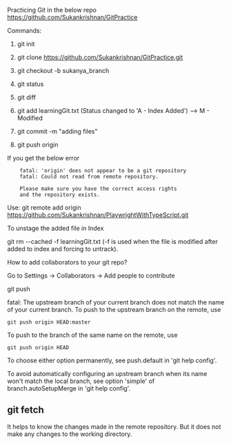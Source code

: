 Practicing Git in the below repo
https://github.com/Sukankrishnan/GitPractice

Commands:

1. git init

2. git clone https://github.com/Sukankrishnan/GitPractice.git

3. git checkout -b sukanya_branch

4. git status

5. git diff

6. git add learningGit.txt  (Status changed to 'A - Index Added') --> M - Modified

7. git commit -m "adding files"

8. git push origin

If you get the below error 

        fatal: 'origin' does not appear to be a git repository
        fatal: Could not read from remote repository.
        
        Please make sure you have the correct access rights
        and the repository exists.

Use:
git remote add origin https://github.com/Sukankrishnan/PlaywrightWithTypeScript.git

To unstage the added file in Index

git rm --cached -f learningGit.txt   (-f is used when the file is modified after added to index and forcing to untrack).

How to add collaborators to your git repo?

Go to Settings -> Collaborators -> Add people to contribute


git push

fatal: The upstream branch of your current branch does not match
the name of your current branch.  To push to the upstream branch
on the remote, use

    git push origin HEAD:master

To push to the branch of the same name on the remote, use

    git push origin HEAD

To choose either option permanently, see push.default in 'git help config'.

To avoid automatically configuring an upstream branch when its name
won't match the local branch, see option 'simple' of branch.autoSetupMerge
in 'git help config'.

git fetch
---------
It helps to know the changes made in the remote repository. But it does not make any changes to the working directory.
